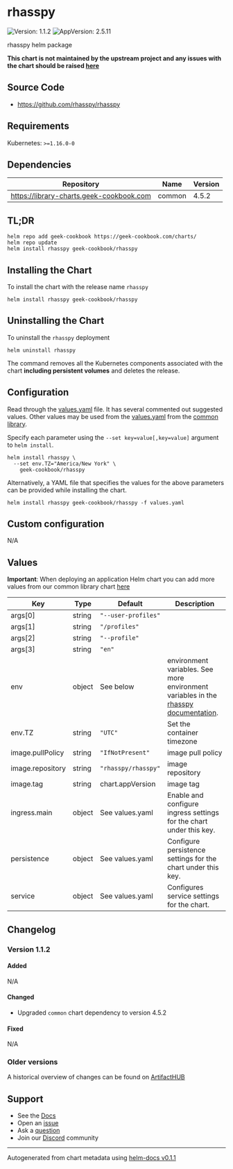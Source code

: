 # rhasspy

![Version: 1.1.2](https://img.shields.io/badge/Version-1.1.2-informational?style=flat-square) ![AppVersion: 2.5.11](https://img.shields.io/badge/AppVersion-2.5.11-informational?style=flat-square)

rhasspy helm package

**This chart is not maintained by the upstream project and any issues with the chart should be raised [here](https://github.com/geek-cookbook/charts/issues/new/choose)**

## Source Code

* <https://github.com/rhasspy/rhasspy>

## Requirements

Kubernetes: `>=1.16.0-0`

## Dependencies

| Repository | Name | Version |
|------------|------|---------|
| https://library-charts.geek-cookbook.com | common | 4.5.2 |

## TL;DR

```console
helm repo add geek-cookbook https://geek-cookbook.com/charts/
helm repo update
helm install rhasspy geek-cookbook/rhasspy
```

## Installing the Chart

To install the chart with the release name `rhasspy`

```console
helm install rhasspy geek-cookbook/rhasspy
```

## Uninstalling the Chart

To uninstall the `rhasspy` deployment

```console
helm uninstall rhasspy
```

The command removes all the Kubernetes components associated with the chart **including persistent volumes** and deletes the release.

## Configuration

Read through the [values.yaml](./values.yaml) file. It has several commented out suggested values.
Other values may be used from the [values.yaml](https://github.com/geek-cookbook/library-charts/tree/main/charts/stable/common/values.yaml) from the [common library](https://github.com/geek-cookbook/library-charts/tree/main/charts/stable/common).

Specify each parameter using the `--set key=value[,key=value]` argument to `helm install`.

```console
helm install rhasspy \
  --set env.TZ="America/New York" \
    geek-cookbook/rhasspy
```

Alternatively, a YAML file that specifies the values for the above parameters can be provided while installing the chart.

```console
helm install rhasspy geek-cookbook/rhasspy -f values.yaml
```

## Custom configuration

N/A

## Values

**Important**: When deploying an application Helm chart you can add more values from our common library chart [here](https://github.com/geek-cookbook/library-charts/tree/main/charts/stable/common)

| Key | Type | Default | Description |
|-----|------|---------|-------------|
| args[0] | string | `"--user-profiles"` |  |
| args[1] | string | `"/profiles"` |  |
| args[2] | string | `"--profile"` |  |
| args[3] | string | `"en"` |  |
| env | object | See below | environment variables. See more environment variables in the [rhasspy documentation](https://rhasspy.org/docs). |
| env.TZ | string | `"UTC"` | Set the container timezone |
| image.pullPolicy | string | `"IfNotPresent"` | image pull policy |
| image.repository | string | `"rhasspy/rhasspy"` | image repository |
| image.tag | string | chart.appVersion | image tag |
| ingress.main | object | See values.yaml | Enable and configure ingress settings for the chart under this key. |
| persistence | object | See values.yaml | Configure persistence settings for the chart under this key. |
| service | object | See values.yaml | Configures service settings for the chart. |

## Changelog

### Version 1.1.2

#### Added

N/A

#### Changed

* Upgraded `common` chart dependency to version 4.5.2

#### Fixed

N/A

### Older versions

A historical overview of changes can be found on [ArtifactHUB](https://artifacthub.io/packages/helm/geek-cookbook/rhasspy?modal=changelog)

## Support

- See the [Docs](https://docs.geek-cookbook.com/our-helm-charts/getting-started/)
- Open an [issue](https://github.com/geek-cookbook/charts/issues/new/choose)
- Ask a [question](https://github.com/geek-cookbook/organization/discussions)
- Join our [Discord](http://chat.funkypenguin.co.nz) community

----------------------------------------------
Autogenerated from chart metadata using [helm-docs v0.1.1](https://github.com/geek-cookbook/helm-docs/releases/v0.1.1)
